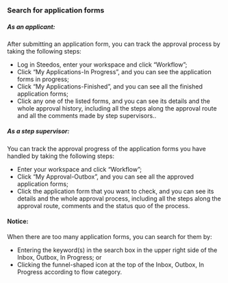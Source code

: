 ### Search for application forms

##### As an applicant:
After submitting an application form, you can track the approval process by taking the following steps: 

  - Log in Steedos, enter your workspace and click “Workflow”;
  - Click “My Applications-In Progress”, and you can see the application forms in progress;
  - Click “My Applications-Finished”, and you can see all the finished application forms;
  - Click any one of the listed forms, and you can see its details and the whole approval history, including all the steps along the approval route and all the comments made by step supervisors..


##### As a step supervisor:

You can track the approval progress of the application forms you have handled by taking the following steps: 

  - Enter your workspace and click “Workflow”;
  - Click “My Approval-Outbox”, and you can see all the approved application forms;
  - Click the application form that you want to check, and you can see its details and the whole approval process, including all the steps along the approval route, comments and the status quo of the process.
  
#### Notice:

When there are too many application forms, you can search for them by: 

- Entering the keyword(s) in the search box in the upper right side of the Inbox, Outbox, In Progress; or 
- Clicking the funnel-shaped icon at the top of the Inbox, Outbox, In Progress according to flow category. 


